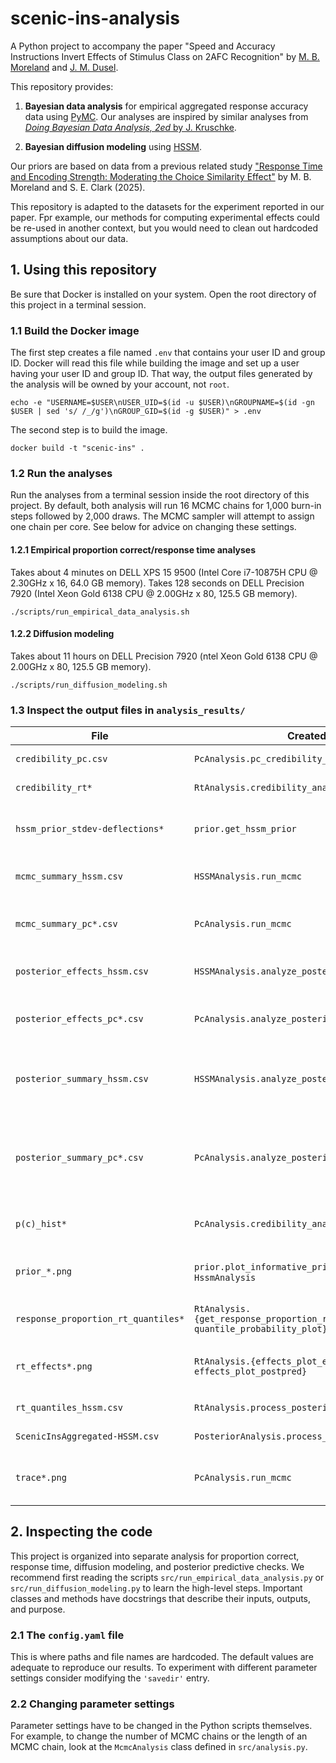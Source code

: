 # scenic-ins-analysis

A Python project to accompany the paper 
"Speed and Accuracy Instructions Invert Effects of Stimulus Class on 2AFC Recognition"
by [M. B. Moreland](https://github.com/moreland-hood) 
and [J. M. Dusel](https://johnmdusel.github.io/).

This repository provides:

1. **Bayesian data analysis** for empirical aggregated response accuracy data using [PyMC](https://pymc.io). 
Our analyses are inspired by similar analyses from 
[*Doing Bayesian Data Analysis, 2ed* by J. Kruschke](https://sites.google.com/site/doingbayesiandataanalysis/).

2. **Bayesian diffusion modeling** using [HSSM](https://lnccbrown.github.io/HSSM/).

Our priors are based on data from a previous related study 
["Response Time and Encoding Strength: Moderating the Choice Similarity Effect"](https;//foo.bar)
by M. B. Moreland and S. E. Clark (2025).

This repository is adapted to the datasets for the experiment reported in our paper.
Fpr example, our methods for computing experimental effects could be re-used in another context, 
but you would need to clean out hardcoded assumptions about our data.

## 1. Using this repository

Be sure that Docker is installed on your system.
Open the root directory of this project in a terminal session.
 
### 1.1 Build the Docker image

The first step creates a file named `.env` that contains your user ID and group ID. 
Docker will read this file while building the image and set up a user having your user ID and group ID.
That way, the output files generated by the analysis will be owned by your account, not `root`.

```
echo -e "USERNAME=$USER\nUSER_UID=$(id -u $USER)\nGROUPNAME=$(id -gn $USER | sed 's/ /_/g')\nGROUP_GID=$(id -g $USER)" > .env
```

The second step is to build the image. 

```
docker build -t "scenic-ins" .
```


### 1.2 Run the analyses

Run the analyses from a terminal session inside the root directory of this project.
By default, both analysis will run 16 MCMC chains for 1,000 burn-in steps followed by 2,000 draws.
The MCMC sampler will attempt to assign one chain per core.
See below for advice on changing these settings.
   
#### 1.2.1 Empirical proportion correct/response time analyses
 
Takes about 4 minutes on DELL XPS 15 9500 (Intel Core i7-10875H CPU @ 2.30GHz x 16, 64.0 GB memory). 
Takes 128 seconds on DELL Precision 7920 (Intel Xeon Gold 6138 CPU @ 2.00GHz x 80, 125.5 GB memory).

```
./scripts/run_empirical_data_analysis.sh
```

#### 1.2.2 Diffusion modeling

Takes about 11 hours on DELL Precision 7920 (ntel Xeon Gold 6138 CPU @ 2.00GHz x 80, 125.5 GB memory).

```
./scripts/run_diffusion_modeling.sh
```


### 1.3 Inspect the output files in `analysis_results/`

| File                                | Created By                                                                     | Description                                                                      |
|-------------------------------------|--------------------------------------------------------------------------------|----------------------------------------------------------------------------------|
| `credibility_pc.csv`                | `PcAnalysis.pc_credibility_analysis`                                           | Posterior credibility check for p(c)                                             |
| `credibility_rt*`                   | `RtAnalysis.credibility_analysis`                                              | Posterior credibility check  RT                                                  |
| `hssm_prior_stdev-deflections*`     | `prior.get_hssm_prior`                                                         | PDF or PPF plot of prior distribution on STDEV of deflections                    |
| `mcmc_summary_hssm.csv`             | `HSSMAnalysis.run_mcmc`                                                        | MCMC diagnostics for diffusion modeling                                          |
| `mcmc_summary_pc*.csv`              | `PcAnalysis.run_mcmc`                                                          | MCMC diagnostics for empirical/predicted p(c)                                    |
| `posterior_effects_hssm.csv`        | `HSSMAnalysis.analyze_posterior`                                               | Experimental effects on diffusion model parameters                               |
| `posterior_effects_pc*.csv`         | `PcAnalysis.analyze_posterior`                                                 | Experimental effects empirical/predicted p(c)                                    |
| `posterior_summary_hssm.csv`        | `HSSMAnalysis.analyze_posterior`                                               | Summary of posterior distribution on diffusion model parameters                  |
| `posterior_summary_pc*.csv`         | `PcAnalysis.analyze_posterior`                                                 | Summary of posterior distribution on GLM parameters for empirical/predicted p(c) |
| `p(c)_hist*`                        | `PcAnalysis.credibility_analysis`                                              | Crude histogram to accompany credibility_pc.csv                                  |
| `prior_*.png`                       | `prior.plot_informative_prior` from `PcAnalysis` or `HssmAnalysis`             | Plot of prior distributions on intercept and deflections                         |
| `response_proportion_rt_quantiles*` | `RtAnalysis.{get_response_proportion_rt_quantiles, quantile_probability_plot}` | Quantile-probability plot for empirical RT                                       |
| `rt_effects*.png`                   | `RtAnalysis.{effects_plot_empirical, effects_plot_postpred}`                   | Experimental effects on empirical/predicted RT                                   |
| `rt_quantiles_hssm.csv`             | `RtAnalysis.process_posterior_predictions`                                     | Predicted RT quantiles                                                           |
| `ScenicInsAggregated-HSSM.csv`      | `PosteriorAnalysis.process_posterior_predictions`                              | Predicted RT/response data                                                       |
| `trace*.png`                        | `PcAnalysis.run_mcmc`                                                          | MCMC diagnostic plots for GLM of p(c) or empirical p(c)                          |


## 2. Inspecting the code

This project is organized into separate analysis for proportion correct, response time, diffusion 
modeling, and posterior predictive checks.
We recommend first reading the scripts `src/run_empirical_data_analysis.py` or `src/run_diffusion_modeling.py` 
to learn the high-level steps. 
Important classes and methods have docstrings that describe their inputs, outputs, and purpose.

### 2.1 The `config.yaml` file

This is where paths and file names are hardcoded. 
The default values are adequate to reproduce our results. 
To experiment with different parameter settings consider modifying the `'savedir'` entry.


### 2.2 Changing parameter settings

Parameter settings have to be changed in the Python scripts themselves. 
For example, to change the number of MCMC chains or the length of an MCMC chain, 
look at the `McmcAnalysis` class defined in `src/analysis.py`. 